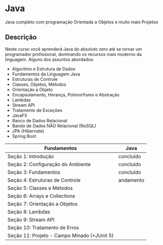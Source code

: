 # Java
 Java completo com programação Orientada a Objetos e muito mais Projetos
 
## Descrição
Neste curso você aprenderá Java do absoluto zero até se tornar um programador profissional, dominando os recursos mais moderno da linguagem. Alguns dos assuntos abordados:

* Algoritmo e Estrutura de Dados
* Fundamentos da Linguagem Java
* Estruturas de Controle
* Classes, Objetos, Métodos
* Orientação a Objeto
* Encapsulamento, Herança, Polimorfismo e Abstração
* Lambdas
* Stream API
* Tratamento de Exceções
* JavaFX
* Banco de Dados Relacional
* Bando de Dados NÃO Relacional (NoSQL)
* JPA (Hibernate)
* Spring Boot


Fundamentos | Java
--------- | ------
Seção 1: Introdução | concluído
Seção 2: Configuração do Ambiente | concluído
Seção 3: Fundamentos | concluído
Seção 4: Estruturas de Controle | andamento
Seção 5: Classes e Métodos | 
Seção 6: Arrays e Collections | 
Seção 7: Orientação a Objetos | 
Seção 8: Lambdas | 
Seção 9: Stream API | 
Seção 10: Tratamento de Erros | 
Seção 11: Projeto - Campo Minado (+JUnit 5) | 
